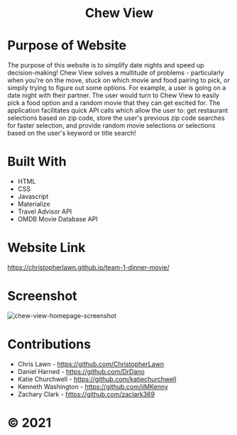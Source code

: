 # <center>Chew View</center>

# Purpose of Website
The purpose of this website is to simplify date nights and speed up decision-making! Chew View solves a multitude of problems - particularly when you're on the move, stuck on which movie and food pairing to pick, or simpily trying to figure out some options. For example, a user is going on a date night with their partner. The user would turn to Chew View to easily pick a food option and a random movie that they can get excited for. The application facilitates quick API calls which allow the user to: get restaurant selections based on zip code, store the user's previous zip code searches for faster selection, and provide random movie selections or selections based on the user's keyword or title search! 

# Built With
* HTML
* CSS
* Javascript
* Materialize
* Travel Advisor API
* OMDB Movie Database API

# Website Link
https://christopherlawn.github.io/team-1-dinner-movie/

# Screenshot
![chew-view-homepage-screenshot](https://user-images.githubusercontent.com/91863054/147312551-e172acc5-f6d1-4819-b451-c46e1f4e9b0d.png)

# Contributions
* Chris Lawn - https://github.com/ChristopherLawn
* Daniel Harned - https://github.com/DrDano
* Katie Churchwell - https://github.com/katiechurchwell
* Kenneth Washington - https://github.com/iiMKenny
* Zachary Clark - https://github.com/zaclark369

# ©️ 2021
